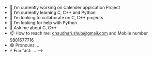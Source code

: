 - 🔭 I’m currently working on Calender application Project
- 🌱 I’m currently learning C, C++ and Python
- 👯 I’m looking to collaborate on C, C++ projects
- 🤔 I’m looking for help with Python
- 💬 Ask me about C, C++
- 📫 How to reach me: chaudhari.shub@gmail.com and Mobile number 9881677716
- 😄 Pronouns: ...
- ⚡ Fun fact: ...
-->
